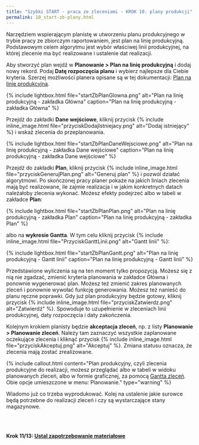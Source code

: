 ```yaml
---
title: "Szybki START - praca ze zleceniami - KROK 10. plany produkcji"
permalink: 10_start-zb-plany.html 
---
```


Narzędziem wspierającym planistę w utworzeniu planu produkcyjnego w trybie pracy ze zbiorczym raportowaniem, jest plan na linię produkcyjną. Podstawowym celem algorytmu jest wybór właściwej linii produkcyjnej, na której zlecenie ma być realizowane i ustalenie dat realizacji.

Aby stworzyć plan wejdź w **Planowanie > Plan na linię produkcyjną** i dodaj nowy rekord. Podaj **Datę rozpoczęcia planu** i wybierz najlepsze dla Ciebie kryteria. Szerzej możliwości planera opisane są w tej dokumentacji: [Plan na linię produkcyjną](/plan-na-linie-produkcyjna).

{% include lightbox.html file="startZbPlanGlowna.png" alt="Plan na linię produkcyjną - zakładka Główna" caption="Plan na linię produkcyjną - zakładka Główna" %}

Przejdź do zakładki **Dane wejściowe**, kliknij przycisk {% include inline_image.html file="przyciskDodajIstniejacy.png" alt="Dodaj istniejący" %} i wskaż zlecenia do przeplanowania.

{% include lightbox.html file="startZbPlanDaneWejsciowe.png" alt="Plan na linię produkcyjną - zakładka Dane wejściowe" caption="Plan na linię produkcyjną - zakładka Dane wejściowe" %}

Przejdź do zakładki **Plan**, kliknij przycisk {% include inline_image.html file="przyciskGenerujPlan.png" alt="Generuj plan" %} i pozwól działać algorytmowi. Po skończonej pracy planer pokaże na jakich liniach zlecenia mają być realizowane, ile zajmie realizacja i w jakim konkretnych datach należałoby zlecenia wykonać. Możesz efekty podejrzeć albo w tabeli w zakładce **Plan**:

{% include lightbox.html file="startZbPlanPlan.png" alt="Plan na linię produkcyjną - zakładka Plan" caption="Plan na linię produkcyjną - zakładka Plan" %}

albo na **wykresie Gantta**. W tym celu kliknij przycisk {% include inline_image.html file="PrzyciskGanttLinii.png" alt="Gantt linii" %}:

{% include lightbox.html file="startZbPlanGantt.png" alt="Plan na linię produkcyjną - Gantt linii" caption="Plan na linię produkcyjną - Gantt linii" %}

Przedstawione wyliczenia są na ten moment tylko propozycją. Możesz się z nią nie zgadzać, zmienić kryteria planowania w zakładce Główna i ponownie wygenerować plan. Możesz też zmienić zakres planowanych zleceń i ponownie wywołać funkcję generowania. Możesz też nanieść do planu ręczne poprawki. Gdy już plan produkcyjny będzie gotowy, kliknij przycisk {% include inline_image.html file="przyciskZatwierdz.png" alt="Zatwierdź" %}. Spowoduje to uzupełnienie w zleceniach linii produkcyjnej, daty rozpoczęcia i daty zakończenia. 

Kolejnym krokiem planisty będzie **akceptacja zleceń**, np. z listy **Planowanie > Planowanie zleceń**. Należy tam zaznaczyć wszystkie zaplanowane oczekujące zlecenia i kliknąć przycisk {% include inline_image.html file="przyciskAkceptuj.png" alt="Akceptuj" %}. Zmiana statusu oznacza, że zlecenia mają zostać zrealizowane.

{% include callout.html content="Plan produkcyjny, czyli zlecenia produkcyjne do realizacji, możesz przeglądać albo w tabeli w widoku planowanych zleceń, albo w formie graficznej, za pomocą [Gantta zleceń](/gantt-zlecen). Obie opcje umieszczone w menu: Planowanie." type="warning" %}

Wiadomo już co trzeba wyprodukować. Kolej na ustalenie jakie surowce będą potrzebne do realizacji zleceń i czy są wystarczające stany magazynowe.

<br/>
<br/>

**Krok 11/13: [Ustal zapotrzebowanie materiałowe](/11_start-zb-zapotrzebowanie)**